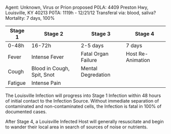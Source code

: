 Agent: Unknown, Virus or Prion proposed
P0LA: 4409 Preston Hwy, Louisville, KY 40213
P0TA: 1119h - 12/21/12
Transferal via: blood, saliva?
Mortality: 7 days, 100%

| Stage 1 | Stage 2                    | Stage 3             | Stage 4           |
| ------- | -------------------------- | ------------------- | ----------------- |
| 0-48h   | 16-72h                     | 2-5 days            | 7 days            |
| Fever   | Intense Fever              | Fatal Organ Failure | Host Re-Animation |
| Cough   | Blood in Cough, Spit, Snot | Mental Degredation  |                   |
| Fatigue | Intense Pain               |                     |                   |

The Louisville Infection will progress into Stage 1 Infection within 48 hours of initial contact to the Infection Source. Without immediate separation of contaminated and non-contaminated cells, the Infection is fatal in 100% of documented cases.

After Stage 4, a Louisville Infected Host will generally resuscitate and begin to wander their local area in search of sources of noise or nutrients.